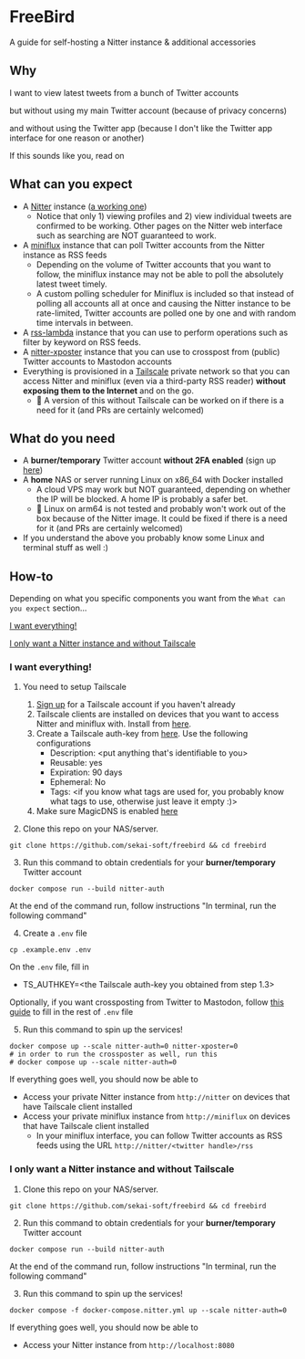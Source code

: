 # FreeBird
A guide for self-hosting a Nitter instance & additional accessories

## Why
I want to view latest tweets from a bunch of Twitter accounts

but without using my main Twitter account (because of privacy concerns)

and without using the Twitter app (because I don't like the Twitter app interface for one reason or another)

If this sounds like you, read on

## What can you expect
* A [Nitter](https://github.com/zedeus/nitter) instance ([a working one](https://github.com/zedeus/nitter/issues/983))
    * Notice that only 1) viewing profiles and 2) view individual tweets are confirmed to be working. Other pages on the Nitter web interface such as searching are NOT guaranteed to work.
* A [miniflux](https://github.com/miniflux/v2) instance that can poll Twitter accounts from the Nitter instance as RSS feeds
    * Depending on the volume of Twitter accounts that you want to follow, the miniflux instance may not be able to poll the absolutely latest tweet timely.
    * A custom polling scheduler for Miniflux is included so that instead of polling all accounts all at once and causing the Nitter instance to be rate-limited, Twitter accounts are polled one by one and with random time intervals in between.
* A [rss-lambda](https://github.com/k-t-corp/rss-lambda) instance that you can use to perform operations such as filter by keyword on RSS feeds.
* A [nitter-xposter](https://github.com/k-t-corp/nitter-xposter) instance that you can use to crosspost from (public) Twitter accounts to Mastodon accounts
* Everything is provisioned in a [Tailscale](https://tailscale.com/) private network so that you can access Nitter and miniflux (even via a third-party RSS reader) **without exposing them to the Internet** and on the go.
    * 🚧 A version of this without Tailscale can be worked on if there is a need for it (and PRs are certainly welcomed)

## What do you need
* A **burner/temporary** Twitter account **without 2FA enabled** (sign up [here](https://twitter.com/i/flow/signup))
* A **home** NAS or server running Linux on x86_64 with Docker installed
    * A cloud VPS may work but NOT guaranteed, depending on whether the IP will be blocked. A home IP is probably a safer bet.
    * 🚧 Linux on arm64 is not tested and probably won't work out of the box because of the Nitter image. It could be fixed if there is a need for it (and PRs are certainly welcomed)
* If you understand the above you probably know some Linux and terminal stuff as well :)

## How-to
Depending on what you specific components you want from the `What can you expect` section...

[I want everything!](#i-want-everything)

[I only want a Nitter instance and without Tailscale](#i-only-want-a-nitter-instance-and-without-tailscale)

### I want everything!
1. You need to setup Tailscale
    1. [Sign up](https://login.tailscale.com/start) for a Tailscale account if you haven't already
    2. Tailscale clients are installed on devices that you want to access Nitter and miniflux with. Install from [here](https://tailscale.com/download).
    3. Create a Tailscale auth-key from [here](https://login.tailscale.com/admin/settings/keys). Use the following configurations
        * Description: <put anything that's identifiable to you>
        * Reusable: yes
        * Expiration: 90 days
        * Ephemeral: No
        * Tags: <if you know what tags are used for, you probably know what tags to use, otherwise just leave it empty :)>
    4. Make sure MagicDNS is enabled [here](https://login.tailscale.com/admin/dns)

2. Clone this repo on your NAS/server.
```
git clone https://github.com/sekai-soft/freebird && cd freebird
```

3. Run this command to obtain credentials for your **burner/temporary** Twitter account
```
docker compose run --build nitter-auth
```
At the end of the command run, follow instructions "In terminal, run the following command"

4. Create a `.env` file
```
cp .example.env .env
```
On the `.env` file, fill in

* TS_AUTHKEY=<the Tailscale auth-key you obtained from step 1.3>

Optionally, if you want crossposting from Twitter to Mastodon, follow [this guide](https://github.com/k-t-corp/nitter-xposter?tab=readme-ov-file#obtain-mastodon-credentials) to fill in the rest of `.env` file

5. Run this command to spin up the services!
```
docker compose up --scale nitter-auth=0 nitter-xposter=0
# in order to run the crossposter as well, run this
# docker compose up --scale nitter-auth=0
```
If everything goes well, you should now be able to
* Access your private Nitter instance from `http://nitter` on devices that have Tailscale client installed
* Access your private miniflux instance from `http://miniflux` on devices that have Tailscale client installed
    * In your miniflux interface, you can follow Twitter accounts as RSS feeds using the URL `http://nitter/<twitter handle>/rss`

### I only want a Nitter instance and without Tailscale
1. Clone this repo on your NAS/server.
```
git clone https://github.com/sekai-soft/freebird && cd freebird
```

2. Run this command to obtain credentials for your **burner/temporary** Twitter account
```
docker compose run --build nitter-auth
```
At the end of the command run, follow instructions "In terminal, run the following command"

3. Run this command to spin up the services!
```
docker compose -f docker-compose.nitter.yml up --scale nitter-auth=0
```
If everything goes well, you should now be able to
* Access your Nitter instance from `http://localhost:8080`
